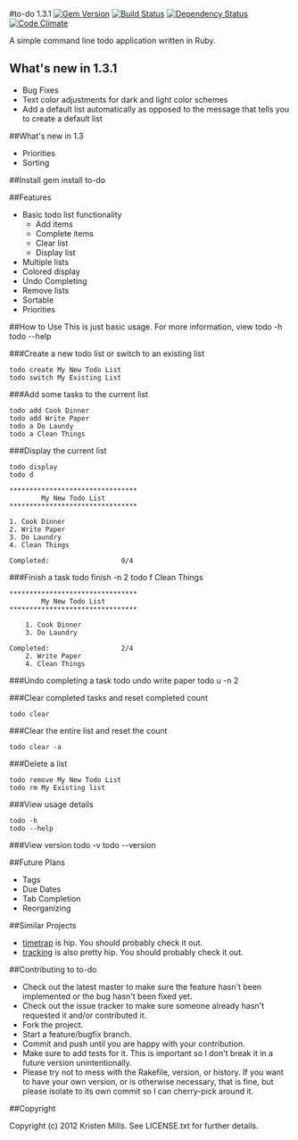 #to-do 1.3.1 [![Gem Version](https://badge.fury.io/rb/to-do.png)](http://badge.fury.io/rb/to-do) [![Build Status](https://secure.travis-ci.org/kristenmills/to-do.png?branch=master)](http://travis-ci.org/kristenmills/to-do) [![Dependency Status](https://gemnasium.com/kristenmills/to-do.png)](https://gemnasium.com/kristenmills/to-do) [![Code Climate](https://codeclimate.com/badge.png)](https://codeclimate.com/github/kristenmills/to-do)

A simple command line todo application written in Ruby.   

## What's new in 1.3.1
* Bug Fixes
* Text color adjustments for dark and light color schemes
* Add a default list automatically as opposed to the message that tells you to create a default list

##What's new in 1.3
* Priorities
* Sorting

##Install
	gem install to-do

##Features
* Basic todo list functionality
	* Add items
	* Complete items
	* Clear list
	* Display list
* Multiple lists
* Colored display
* Undo Completing
* Remove lists
* Sortable 
* Priorities

##How to Use
This is just basic usage. For more information, view 
	todo -h 
	todo --help

###Create a new todo list or switch to an existing list

	todo create My New Todo List
	todo switch My Existing List

###Add some tasks to the current list

	todo add Cook Dinner
	todo add Write Paper
	todo a Do Laundy
	todo a Clean Things

###Display the current list

	todo display
	todo d

	********************************
	        My New Todo List       
	********************************

	1. Cook Dinner
	2. Write Paper
	3. Do Laundry
	4. Clean Things

	Completed:					0/4

###Finish a task
	todo finish -n 2
	todo f Clean Things

	********************************
	        My New Todo List       
	********************************

	    1. Cook Dinner
	    3. Do Laundry

	Completed:					2/4
	    2. Write Paper
	    4. Clean Things

###Undo completing a task
	todo undo write paper
	todo u -n 2

###Clear completed tasks and reset completed count

	todo clear

###Clear the entire list and reset the count

	todo clear -a

###Delete a list

	todo remove My New Todo List
	todo rm My Existing list

###View usage details

	todo -h
	todo --help

###View version
	todo -v
	todo --version

##Future Plans
* Tags
* Due Dates
* Tab Completion
* Reorganizing

##Similar Projects
* [timetrap](https://github.com/samg/timetrap) is hip. You should probably check it out. 
* [tracking](https://github.com/thenickperson/tracking) is also pretty hip. You should probably check it out. 

##Contributing to to-do

* Check out the latest master to make sure the feature hasn't been implemented or the bug hasn't been fixed yet.
* Check out the issue tracker to make sure someone already hasn't requested it and/or contributed it.
* Fork the project.
* Start a feature/bugfix branch.
* Commit and push until you are happy with your contribution.
* Make sure to add tests for it. This is important so I don't break it in a future version unintentionally.
* Please try not to mess with the Rakefile, version, or history. If you want to have your own version, or is otherwise necessary, that is fine, but please isolate to its own commit so I can cherry-pick around it.

##Copyright

Copyright (c) 2012 Kristen Mills. See LICENSE.txt for
further details.
